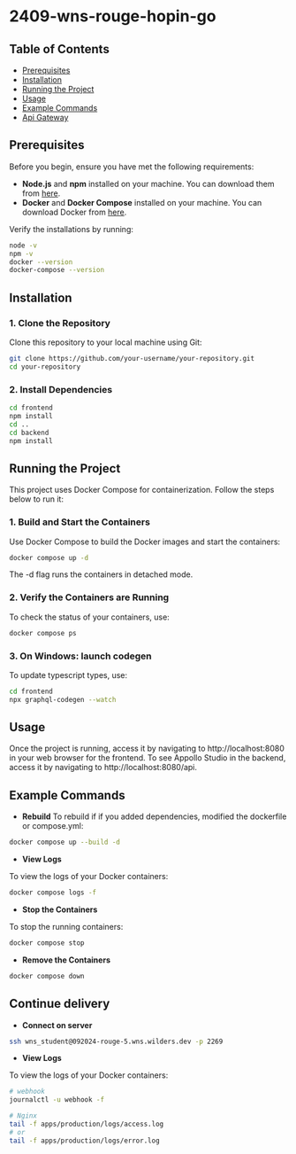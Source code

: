 # 2409-wns-rouge-hopin-go

## Table of Contents

- [Prerequisites](#prerequisites)
- [Installation](#installation)
- [Running the Project](#running-the-project)
- [Usage](#usage)
- [Example Commands](#example-commands)
- [Api Gateway](#api-gateway)

## Prerequisites

Before you begin, ensure you have met the following requirements:

- **Node.js** and **npm** installed on your machine. You can download them from [here](https://nodejs.org/).
- **Docker** and **Docker Compose** installed on your machine. You can download Docker from [here](https://www.docker.com/get-started).

Verify the installations by running:

```bash
node -v
npm -v
docker --version
docker-compose --version
```


## Installation

### 1. Clone the Repository

Clone this repository to your local machine using Git:

```bash
git clone https://github.com/your-username/your-repository.git
cd your-repository
```


### 2. Install Dependencies

```bash
cd frontend
npm install
cd ..
cd backend
npm install
```


## Running the Project

This project uses Docker Compose for containerization. Follow the steps below to run it:

### 1. Build and Start the Containers

Use Docker Compose to build the Docker images and start the containers:

```bash
docker compose up -d
```


The -d flag runs the containers in detached mode.

### 2. Verify the Containers are Running

To check the status of your containers, use:

```bash
docker compose ps
```

### 3. On Windows: launch codegen

To update typescript types, use:

```bash
cd frontend
npx graphql-codegen --watch
```


## Usage

Once the project is running, access it by navigating to http://localhost:8080 in your web browser for the frontend. 
To see Appollo Studio in the backend, access it by navigating to http://localhost:8080/api.

## Example Commands

- **Rebuild**
To rebuild if if you added dependencies, modified the dockerfile or compose.yml:

```bash
docker compose up --build -d
```


- **View Logs**

To view the logs of your Docker containers:

```bash
docker compose logs -f
```


- **Stop the Containers**

To stop the running containers:

```bash
docker compose stop
```


- **Remove the Containers**

 ```bash
 docker compose down
 ```


 ## Continue delivery

  - **Connect on server**

```bash
ssh wns_student@092024-rouge-5.wns.wilders.dev -p 2269
```

 - **View Logs**

To view the logs of your Docker containers:

```bash
# webhook
journalctl -u webhook -f

# Nginx
tail -f apps/production/logs/access.log
# or
tail -f apps/production/logs/error.log
```

